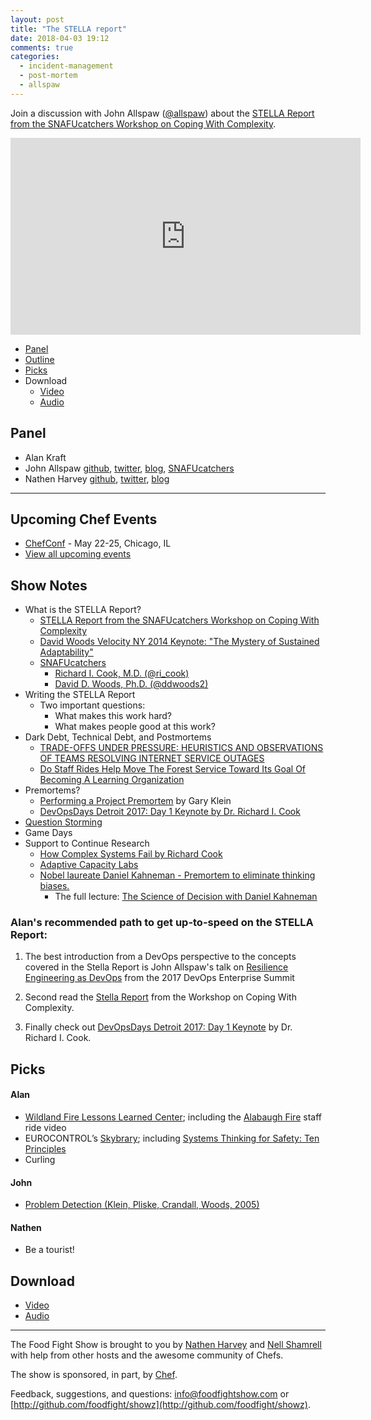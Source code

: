 ```yaml
---
layout: post
title: "The STELLA report"
date: 2018-04-03 19:12
comments: true
categories:
  - incident-management
  - post-mortem
  - allspaw
---
```


Join a discussion with John Allspaw ([@allspaw](https://twitter.com/allspaw)) about the [STELLA Report from the SNAFUcatchers Workshop on Coping With Complexity](http://stella.report/).

<iframe width="560" height="315" src="https://www.youtube.com/embed/DyfZ7QlffI4" frameborder="0" gesture="media" allow="encrypted-media" allowfullscreen></iframe>

* [Panel](/2018/04/stella-report.html#panel)
* [Outline](/2018/04/stella-report.html#outline)
* [Picks](/2018/04/stella-report.html#picks)
* Download
  * [Video](http://youtu.be/DyfZ7QlffI4)
  * [Audio](http://traffic.libsyn.com/foodfight/FFS119.mp3)

<!-- more -->

Panel<a name="panel"></a>
-----

* Alan Kraft
* John Allspaw [github](https://github.com/jallspaw), [twitter](https://twitter.com/allspaw), [blog](https://medium.com/@allspaw/), [SNAFUcatchers](https://www.snafucatchers.com/)
* Nathen Harvey [github](http://github.com/nathenharvey), [twitter](http://twitter.com/nathenharvey), [blog](http://nathenharvey.com)

-------

## Upcoming Chef Events

* [ChefConf](https://chefconf.chef.io/) - May 22-25, Chicago, IL
* [View all upcoming events](https://events.chef.io/)

## Show Notes

* What is the STELLA Report?
  * [STELLA Report from the SNAFUcatchers Workshop on Coping With Complexity](http://stella.report)
  * [David Woods Velocity NY 2014 Keynote: "The Mystery of Sustained Adaptability"](https://www.youtube.com/watch?v=7STcaWjJoww)
  * [SNAFUcatchers](https://www.snafucatchers.com/)
    * [Richard I. Cook, M.D. (@ri_cook)](https://twitter.com/ri_cook)
    * [David D. Woods, Ph.D. (@ddwoods2)](https://twitter.com/ddwoods2)
* Writing the STELLA Report    
  * Two important questions:
    * What makes this work hard?
    * What makes people good at this work?
* Dark Debt, Technical Debt, and Postmortems
  * [TRADE-OFFS UNDER PRESSURE: HEURISTICS AND OBSERVATIONS OF TEAMS RESOLVING INTERNET SERVICE OUTAGES](http://lup.lub.lu.se/luur/download?func=downloadFile&recordOId=8084520&fileOId=8084521)
  * [Do Staff Rides Help Move The Forest Service Toward Its Goal Of Becoming A Learning Organization](https://lup.lub.lu.se/student-papers/search/publication/5463899)
* Premortems?
  * [Performing a Project Premortem](https://hbr.org/2007/09/performing-a-project-premortem) by Gary Klein
  * [DevOpsDays Detroit 2017: Day 1 Keynote by Dr. Richard I. Cook](https://www.youtube.com/watch?v=4jRqtciRQds)
* [Question Storming](https://experiencinginformation.com/2011/11/02/questionstorming-framing-the-problem/)
* Game Days
* Support to Continue Research
  * [How Complex Systems Fail by Richard Cook](http://web.mit.edu/2.75/resources/random/How%20Complex%20Systems%20Fail.pdf)
  * [Adaptive Capacity Labs](http://www.adaptivecapacitylabs.com/)
  * [Nobel laureate Daniel Kahneman - Premortem to eliminate thinking biases.](https://www.youtube.com/watch?v=MzTNMalfyhM)
    * The full lecture:  [The Science of Decision with Daniel Kahneman](https://www.youtube.com/watch?v=VJFxVdq-hYg)


### Alan's recommended path to get up-to-speed on the STELLA Report:

1. The best introduction from a DevOps perspective to the concepts covered in the Stella Report is John Allspaw's talk on [Resilience Engineering as DevOps](https://www.youtube.com/watch?v=xA5U85LSk0M) from the 2017 DevOps Enterprise Summit

2. Second read the [Stella Report](http://stella.report) from the Workshop on Coping With Complexity.

3. Finally check out [DevOpsDays Detroit 2017: Day 1 Keynote](https://www.youtube.com/watch?v=4jRqtciRQds) by Dr. Richard I. Cook.

Picks<a name="picks"></a>
-----

#### Alan

* [Wildland Fire Lessons Learned Center](https://www.wildfirelessons.net/home); including the [Alabaugh Fire](https://ed.ted.com/on/PhJ2SX9U) staff ride video
* EUROCONTROL’s [Skybrary](https://www.skybrary.aero/index.php/Main_Page); including [Systems Thinking for Safety: Ten Principles](https://www.skybrary.aero/index.php/Toolkit:Systems_Thinking_for_Safety:_Ten_Principles)
* Curling

#### John

* [Problem Detection (Klein, Pliske, Crandall, Woods, 2005)](https://www.researchgate.net/publication/220579480_Problem_detection)

#### Nathen

* Be a tourist!

Download
--------

* [Video](http://youtu.be/DyfZ7QlffI4)
* [Audio](http://traffic.libsyn.com/foodfight/FFS119.mp3)

<hr />

The Food Fight Show is brought to you by [Nathen Harvey](https://twitter.com/nathenharvey) and [Nell Shamrell](https://twitter.com/nellshamrell) with help from other hosts and the awesome community of Chefs.

The show is sponsored, in part, by [Chef](http://www.chef.io).

Feedback, suggestions, and questions:  [info@foodfightshow.com](mailto:info@foodfightshow.com) or  [http://github.com/foodfight/showz](http://github.com/foodfight/showz).

